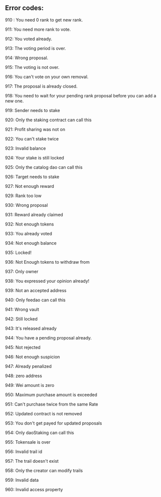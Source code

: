 ## Error codes:

910 : You need 0 rank to get new rank.

911: You need more rank to vote.

912: You voted already.

913: The voting period is over.

914: Wrong proposal.

915: The voting is not over.

916: You can't vote on your own removal.

917: The proposal is already closed.

918: You need to wait for your pending rank proposal before you can add a new one.

919: Sender needs to stake

920: Only the staking contract can call this

921: Profit sharing was not on

922: You can't stake twice

923: Invalid balance

924: Your stake is still locked

925: Only the catalog dao can call this

926: Target needs to stake

927: Not enough reward

929: Rank too low

930: Wrong proposal

931: Reward already claimed

932: Not enough tokens

933: You already voted

934: Not enough balance

935: Locked!

936: Not Enough tokens to withdraw from

937: Only owner

938: You expressed your opinion already!

939: Not an accepted address

940: Only feedao can call this

941: Wrong vault

942: Still locked

943: It's released already

944: You have a pending proposal already.

945: Not rejected

946: Not enough suspicion

947: Already penalized

948: zero address

949: Wei amount is zero

950: Maximum purchase amount is exceeded

951: Can't purchase twice from the same Rate

952: Updated contract is not removed

953: You don't get payed for updated proposals

954: Only daoStaking can call this

955: Tokensale is over

956: Invalid trail id

957: The trail doesn't exist

958: Only the creator can modify trails

959: Invalid data

960: Invalid access property
